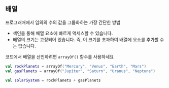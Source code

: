 ## 배열
프로그래매에서 임의의 수의 값을 그룹화하는 가장 간단한 방법

- 색인을 통해 배열 요소에 빠르게 액세스할 수 있습니다.
- 배열의 크기는 고정되어 있습니다. 즉, 이 크기를 초과하여 배열에 요소를 추가할 수는 없습니다.

코드에서 배열을 선언하려면 `arrayOf()` 함수를 사용하세요

```kotlin
val rockPlanets = arrayOf("Mercury", "Venus", "Earth", "Mars")
val gasPlanets = arrayOf("Jupiter", "Saturn", "Uranus", "Neptune")

val solarSystem = rockPlanets + gasPlanets
```